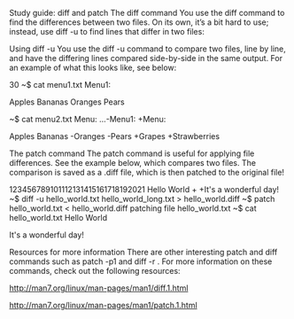 Study guide: diff and patch
The diff command
You use the diff command to find the differences between two files. On its own, it’s a bit hard to use; instead, use diff -u to find lines that differ in two files:

Using diff -u
You use the diff -u command to compare two files, line by line, and have the differing lines compared side-by-side in the same output. For an example of what this looks like, see below:

30
~$ cat menu1.txt 
Menu1:

Apples
Bananas
Oranges
Pears

~$ cat menu2.txt 
Menu:
…-Menu1:
+Menu:
 
 Apples
 Bananas
-Oranges
-Pears
+Grapes
+Strawberries

The patch command
The patch command is useful for applying file differences. See the example below, which compares two files. The comparison is saved as a .diff file, which is then patched to the original file!

123456789101112131415161718192021
 Hello World
+
+It's a wonderful day!
~$ diff -u hello_world.txt hello_world_long.txt > hello_world.diff
~$ patch hello_world.txt < hello_world.diff 
patching file hello_world.txt
~$ cat hello_world.txt 
Hello World

It's a wonderful day!

Resources for more information
There are other interesting patch and diff commands such as patch -p1 and diff -r . For more information on these commands, check out the following resources:

http://man7.org/linux/man-pages/man1/diff.1.html

http://man7.org/linux/man-pages/man1/patch.1.html
